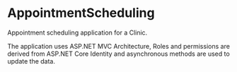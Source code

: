 # AppointmentScheduling
Appointment scheduling application for a Clinic.

The application uses ASP.NET MVC Architecture, Roles and permissions are derived from ASP.NET Core Identity and asynchronous methods are used to update the data.
